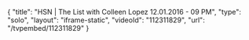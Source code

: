 {
    "title": "HSN | The List with Colleen Lopez 12.01.2016 - 09 PM",
    "type": "solo",
    "layout": "iframe-static",
    "videoId": "112311829",
    "url": "\/tvpembed\/112311829"
}